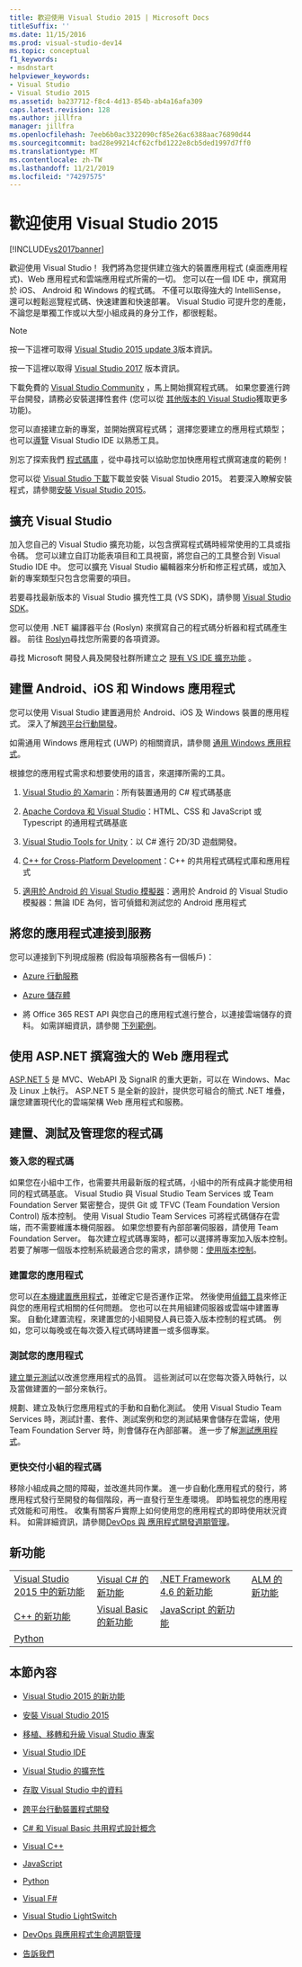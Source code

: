 ```yaml
---
title: 歡迎使用 Visual Studio 2015 | Microsoft Docs
titleSuffix: ''
ms.date: 11/15/2016
ms.prod: visual-studio-dev14
ms.topic: conceptual
f1_keywords:
- msdnstart
helpviewer_keywords:
- Visual Studio
- Visual Studio 2015
ms.assetid: ba237712-f8c4-4d13-854b-ab4a16afa309
caps.latest.revision: 128
ms.author: jillfra
manager: jillfra
ms.openlocfilehash: 7eeb6b0ac3322090cf85e26ac6388aac76890d44
ms.sourcegitcommit: bad28e99214cf62cfbd1222e8cb5ded1997d7ff0
ms.translationtype: MT
ms.contentlocale: zh-TW
ms.lasthandoff: 11/21/2019
ms.locfileid: "74297575"
---
```

# <a name="welcome-to-visual-studio-2015"></a>歡迎使用 Visual Studio 2015
[!INCLUDE[vs2017banner](includes/vs2017banner.md)]

歡迎使用 Visual Studio！ 我們將為您提供建立強大的裝置應用程式 (桌面應用程式)、Web 應用程式和雲端應用程式所需的一切。 您可以在一個 IDE 中，撰寫用於 iOS、 Android 和 Windows 的程式碼。 不僅可以取得強大的 IntelliSense，還可以輕鬆巡覽程式碼、快速建置和快速部署。 Visual Studio 可提升您的產能，不論您是單獨工作或以大型小組成員的身分工作，都很輕鬆。

> [!NOTE]
> 按一下這裡可取得 [Visual Studio 2015 update 3](https://www.visualstudio.com/news/releasenotes/vs2015-update3-vs)版本資訊。
>
> 按一下這裡以取得 [Visual Studio 2017](https://www.visualstudio.com/news/releasenotes/vs2017-relnotes) 版本資訊。

 下載免費的 [Visual Studio Community](https://go.microsoft.com/fwlink/?LinkId=517106) ，馬上開始撰寫程式碼。 如果您要進行跨平台開發，請務必安裝選擇性套件 (您可以從 [其他版本的 Visual Studio](https://visualstudio.microsoft.com/vs/compare/)獲取更多功能)。

 您可以直接建立新的專案，並開始撰寫程式碼； 選擇您要建立的應用程式類型； 也可以[導覽](./ide/visual-studio-ide.md) Visual Studio IDE 以熟悉工具。

 別忘了探索我們 [程式碼庫](https://code.msdn.microsoft.com/) ，從中尋找可以協助您加快應用程式撰寫速度的範例！

 您可以從 [Visual Studio 下載](https://www.visualstudio.com/downloads/download-visual-studio-vs.aspx)下載並安裝 Visual Studio 2015。 若要深入瞭解安裝程式，請參閱[安裝 Visual Studio 2015](./install/install-visual-studio-2015.md)。

## <a name="extend-visual-studio"></a>擴充 Visual Studio
 加入您自己的 Visual Studio 擴充功能，以包含撰寫程式碼時經常使用的工具或指令碼。 您可以建立自訂功能表項目和工具視窗，將您自己的工具整合到 Visual Studio IDE 中。 您可以擴充 Visual Studio 編輯器來分析和修正程式碼，或加入新的專案類型只包含您需要的項目。

 若要尋找最新版本的 Visual Studio 擴充性工具 (VS SDK)，請參閱 [Visual Studio SDK](./extensibility/visual-studio-sdk.md)。

 您可以使用 .NET 編譯器平台 (Roslyn) 來撰寫自己的程式碼分析器和程式碼產生器。 前往 [Roslyn](https://github.com/dotnet/Roslyn)尋找您所需要的各項資源。

 尋找 Microsoft 開發人員及開發社群所建立之 [現有 VS IDE 擴充功能](https://visualstudiogallery.msdn.microsoft.com/) 。

## <a name="build-apps-for-android-ios-and-windows"></a>建置 Android、iOS 和 Windows 應用程式
 您可以使用 Visual Studio 建置適用於 Android、iOS 及 Windows 裝置的應用程式。 深入了解[跨平台行動開發](./cross-platform/cross-platform-mobile-development-in-visual-studio.md)。

 如需通用 Windows 應用程式 (UWP) 的相關資訊，請參閱 [通用 Windows 應用程式](https://dev.windows.com/windows-apps)。

 根據您的應用程式需求和想要使用的語言，來選擇所需的工具。

1. [Visual Studio 的 Xamarin](./cross-platform/build-apps-with-native-ui-using-xamarin-in-visual-studio.md)：所有裝置通用的 C# 程式碼基底

2. [Apache Cordova 和 Visual Studio](https://msdn.microsoft.com/library/db446f2c-6ba4-4c76-aac5-4c66f43b8c42)：HTML、CSS 和 JavaScript 或 Typescript 的通用程式碼基底

3. [Visual Studio Tools for Unity](./cross-platform/visual-studio-tools-for-unity.md)：以 C# 進行 2D/3D 遊戲開發。

4. [C++ for Cross-Platform Development](./cross-platform/visual-cpp-for-cross-platform-mobile-development.md)：C++ 的共用程式碼程式庫和應用程式

5. [適用於 Android 的 Visual Studio 模擬器](./cross-platform/visual-studio-emulator-for-android.md)：適用於 Android 的 Visual Studio 模擬器：無論 IDE 為何，皆可偵錯和測試您的 Android 應用程式

## <a name="connect-your-apps-to-services"></a>將您的應用程式連接到服務
 您可以連接到下列現成服務 (假設每項服務各有一個帳戶)：

- [Azure 行動服務](https://azure.microsoft.com/documentation/services/mobile-services/)

- [Azure 儲存體](https://azure.microsoft.com/documentation/services/storage/)

- 將 Office 365 REST API 與您自己的應用程式進行整合，以連接雲端儲存的資料。 如需詳細資訊，請參閱 [下列範例](https://github.com/OfficeDev/?utf8=%E2%9C%93&query=o365)。

## <a name="write-great-web-apps-with-aspnet"></a>使用 ASP.NET 撰寫強大的 Web 應用程式
 [ASP.NET 5](https://docs.microsoft.com/aspnet/core/?view=aspnetcore-3.0) 是 MVC、WebAPI 及 SignalR 的重大更新，可以在 Windows、Mac 及 Linux 上執行。  ASP.NET 5 是全新的設計，提供您可組合的簡式 .NET 堆疊，讓您建置現代化的雲端架構 Web 應用程式和服務。

## <a name="build-test-and-manage-your-code"></a>建置、測試及管理您的程式碼

### <a name="check-in-your-code"></a>簽入您的程式碼
 如果您在小組中工作，也需要共用最新版的程式碼，小組中的所有成員才能使用相同的程式碼基底。 Visual Studio 與 Visual Studio Team Services 或 Team Foundation Server 緊密整合，提供 Git 或 TFVC (Team Foundation Version Control) 版本控制。 使用 Visual Studio Team Services 可將程式碼儲存在雲端，而不需要維護本機伺服器。 如果您想要有內部部署伺服器，請使用 Team Foundation Server。 每次建立程式碼專案時，都可以選擇將專案加入版本控制。 若要了解哪一個版本控制系統最適合您的需求，請參閱：[使用版本控制](https://msdn.microsoft.com/library/33267cee-fe5f-4aa3-b2cd-6d22ceace314)。

### <a name="build-your-app"></a>建置您的應用程式
 您可以[在本機建置應用程式](./ide/compiling-and-building-in-visual-studio.md)，並確定它是否運作正常。 然後使用[偵錯工具](./debugger/debugging-in-visual-studio.md)來修正與您的應用程式相關的任何問題。 您也可以在共用組建伺服器或雲端中建置專案。 自動化建置流程，來建置您的小組開發人員已簽入版本控制的程式碼。 例如，您可以每晚或在每次簽入程式碼時建置一或多個專案。

### <a name="test-your-app"></a>測試您的應用程式
 [建立單元測試](./test/unit-test-your-code.md)以改進您應用程式的品質。 這些測試可以在您每次簽入時執行，以及當做建置的一部分來執行。

 規劃、建立及執行您應用程式的手動和自動化測試。 使用 Visual Studio Team Services 時，測試計畫、套件、測試案例和您的測試結果會儲存在雲端，使用 Team Foundation Server 時，則會儲存在內部部署。 進一步了解[測試應用程式](https://msdn.microsoft.com/library/73baa961-c21f-43fe-bb92-3f59ae9b5945)。

### <a name="deliver-your-teams-code-faster"></a>更快交付小組的程式碼
 移除小組成員之間的障礙，並改進共同作業。 進一步自動化應用程式的發行，將應用程式發行至開發的每個階段，再一直發行至生產環境。 即時監視您的應用程式效能和可用性。 收集有關客戶實際上如何使用您的應用程式的即時使用狀況資料。 如需詳細資訊，請參閱[DevOps 與 應用程式開發週期管理](https://msdn.microsoft.com/library/74a1f71d-7f23-4c71-8fd7-89ede614fab6)。

## <a name="whats-new"></a>新功能

|||||
|-|-|-|-|
|[Visual Studio 2015 中的新功能](./what-s-new-in-visual-studio-2015.md)|[Visual C# 的新功能](https://msdn.microsoft.com/library/9f18dc26-27fa-4603-a639-b573f07a117b)|[.NET Framework 4.6 的新功能](https://msdn.microsoft.com/library/1d971dd7-10fc-4692-8dac-30ca308fc0fa)|[ALM 的新功能](https://msdn.microsoft.com/54b98a53-6083-4303-869a-8063d8fae938)|
|[C++ 的新功能](https://msdn.microsoft.com/library/1cc09fad-85a2-43c2-b022-bb99f5fe0ad7)|[Visual Basic 的新功能](https://msdn.microsoft.com/library/d7e97396-7f42-4873-a81c-4ebcc4b6ca02)|[JavaScript 的新功能](javascript/javascript-in-visual-studio.md#whats-new-in-javascript)||
|[Python](./python/getting-started-with-python.md)||||

## <a name="in-this-section"></a>本節內容

- [Visual Studio 2015 的新功能](./what-s-new-in-visual-studio-2015.md)

- [安裝 Visual Studio 2015](./install/install-visual-studio-2015.md)

- [移植、移轉和升級 Visual Studio 專案](./porting/porting-migrating-and-upgrading-visual-studio-projects.md)

- [Visual Studio IDE](./ide/visual-studio-ide.md)

- [Visual Studio 的擴充性](./extensibility/extensibility-in-visual-studio.md)

- [存取 Visual Studio 中的資料](./data-tools/accessing-data-in-visual-studio.md)

- [跨平台行動裝置程式開發](./cross-platform/cross-platform-mobile-development-in-visual-studio.md)

- [C# 和 Visual Basic 共用程式設計概念](https://msdn.microsoft.com/library/fa9bf5e6-07c8-4b5b-b1ae-8a22816a63c6)

- [Visual C++](https://msdn.microsoft.com/library/e8dcc44c-a3e2-4ffe-887c-fd15b18dc458)

- [JavaScript](./javascript/javascript-in-visual-studio.md)

- [Python](./python/getting-started-with-python.md)

- [Visual F#](https://msdn.microsoft.com/library/66f52f8a-a034-4c32-bb83-fa5b030faa4d)

- [Visual Studio LightSwitch](https://msdn.microsoft.com/library/2021a2cf-f684-493f-8d1b-4cdf39bc6eb3)

- [DevOps 與應用程式生命週期管理](https://msdn.microsoft.com/library/74a1f71d-7f23-4c71-8fd7-89ede614fab6)

- [告訴我們](./ide/talk-to-us.md)
